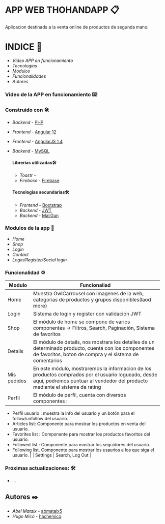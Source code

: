 


# APP WEB THOHANDAPP 📋

Aplicacion destinada a la venta online de productos de segunda mano.





# INDICE 📌


*  *Video APP en funcionamiento* 
*  *Tecnologias* 
*  *Modulos* 
*  *Funcionalidades*
*  *Autores*


### Video de la APP en funcionamiento ⌨️






### Construido con 🛠️


* *Backend* - [PHP](https://www.php.net/)
* *Frontend* - [Angular 12](https://angular.io/)
* *Frontend* - [AngularJS 1.4](https://angularjs.org/)
* *Backend* - [MySQL](https://www.mysql.com/)


    #### Librerias utilizadas🛠️


    * *Toastr* - 
    * *Firebase* - [Firebase](https://firebase.google.com/?hl=es)

    #### Tecnologias secundarias🛠️

    *   *Frontend* - [Bootstrap](https://getbootstrap.com/)
    *   *Backend* - [JWT](https://jwt.io/)
    *   *Backend* - [MailGun](https://www.mailgun.com/?utm_term=mailgun&utm_campaign=12070351916&utm_content=&utm_source=google&utm_medium=cpc&hsa_grp=119308153667&hsa_cam=750089235&hsa_mt=e&hsa_net=adwords&hsa_ver=3&hsa_acc=2217295277&hsa_ad=491312739064&hsa_src=g&hsa_tgt=kwd-41599135362&hsa_kw=mailgun&gclid=Cj0KCQjwzYGGBhCTARIsAHdMTQxmR6zuAXG0Ln7Gh0nvELbRtBl2x4adOYebLI67aqiPMVOml_qhWfgaAv3EEALw_wcB)
    


### Modulos de la app 🔩

* *Home* 
* *Shop* 
*  *Login* 
* *Contact* 
* *Login/Register/Social login*


### Funcionalidad ⚙️

|Modulo | Funcionaliad|
| ------------- | ------------- |
| Home  | Muestra OwlCarrousel con imagenes de la web, categorias de productos y grupos disponibles(laod more) |
| Login | Sistema de login y register con validación JWT |
| Shop | El módulo de home se compone de varios componentes -> Filtros, Search, Paginación, Sistema de favoritos |
| Details | El módulo de details, nos mostrara los detalles de un determinado producto, cuenta con los componentes de favoritos, boton de compra y el sistema de comentarios |
| Mis pedidos | En este módulo, mostraremos la informacion de los productos comprados por el usuario logueado, desde aquí, podremos puntuar al vendedor del producto mediante el sistema de rating|
| Perfil | El módulo de perfil, cuenta con diversos componentes : 
- Perfil usuario : muestra la info del usuario y un botón para el follow/unfollow del usuario.
- Articles list: Componente para mostrar los productos en venta del usuario.
- Favorites list : Componente para mostrar los productos favoritos del usuario.
- Followed list : Componente para mostrar los seguidores del usuario.
- Following list. Componente para mostrar los usaurios a los que siga el usuario.
|
| Settings | Search, Log Out  |

### Próximas actualizaciones: 🛠️


* *...* 


## Autores ✒️



* *Abel Mataix* - [abmataix5](https://github.com/abmataix5/)
* *Hugo Micó* - [hachemico](https://github.com/hachemico/)
